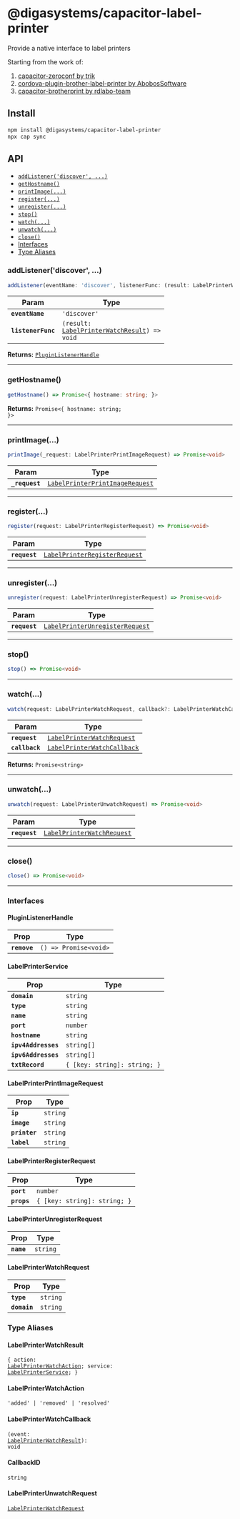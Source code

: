 # @digasystems/capacitor-label-printer

Provide a native interface to label printers

Starting from the work of:
1. [capacitor-zeroconf by trik](https://github.com/trik/capacitor-zeroconf)
2. [cordova-plugin-brother-label-printer by AbobosSoftware](https://github.com/AbobosSoftware/cordova-plugin-brother-label-printer)
3. [capacitor-brotherprint by rdlabo-team](https://github.com/rdlabo-team/capacitor-brotherprint)

## Install

```bash
npm install @digasystems/capacitor-label-printer
npx cap sync
```

## API

<docgen-index>

* [`addListener('discover', ...)`](#addlistenerdiscover)
* [`getHostname()`](#gethostname)
* [`printImage(...)`](#printimage)
* [`register(...)`](#register)
* [`unregister(...)`](#unregister)
* [`stop()`](#stop)
* [`watch(...)`](#watch)
* [`unwatch(...)`](#unwatch)
* [`close()`](#close)
* [Interfaces](#interfaces)
* [Type Aliases](#type-aliases)

</docgen-index>

<docgen-api>
<!--Update the source file JSDoc comments and rerun docgen to update the docs below-->

### addListener('discover', ...)

```typescript
addListener(eventName: 'discover', listenerFunc: (result: LabelPrinterWatchResult) => void) => PluginListenerHandle
```

| Param              | Type                                                                                             |
| ------------------ | ------------------------------------------------------------------------------------------------ |
| **`eventName`**    | <code>'discover'</code>                                                                          |
| **`listenerFunc`** | <code>(result: <a href="#labelprinterwatchresult">LabelPrinterWatchResult</a>) =&gt; void</code> |

**Returns:** <code><a href="#pluginlistenerhandle">PluginListenerHandle</a></code>

--------------------


### getHostname()

```typescript
getHostname() => Promise<{ hostname: string; }>
```

**Returns:** <code>Promise&lt;{ hostname: string; }&gt;</code>

--------------------


### printImage(...)

```typescript
printImage(_request: LabelPrinterPrintImageRequest) => Promise<void>
```

| Param          | Type                                                                                    |
| -------------- | --------------------------------------------------------------------------------------- |
| **`_request`** | <code><a href="#labelprinterprintimagerequest">LabelPrinterPrintImageRequest</a></code> |

--------------------


### register(...)

```typescript
register(request: LabelPrinterRegisterRequest) => Promise<void>
```

| Param         | Type                                                                                |
| ------------- | ----------------------------------------------------------------------------------- |
| **`request`** | <code><a href="#labelprinterregisterrequest">LabelPrinterRegisterRequest</a></code> |

--------------------


### unregister(...)

```typescript
unregister(request: LabelPrinterUnregisterRequest) => Promise<void>
```

| Param         | Type                                                                                    |
| ------------- | --------------------------------------------------------------------------------------- |
| **`request`** | <code><a href="#labelprinterunregisterrequest">LabelPrinterUnregisterRequest</a></code> |

--------------------


### stop()

```typescript
stop() => Promise<void>
```

--------------------


### watch(...)

```typescript
watch(request: LabelPrinterWatchRequest, callback?: LabelPrinterWatchCallback | undefined) => Promise<CallbackID>
```

| Param          | Type                                                                            |
| -------------- | ------------------------------------------------------------------------------- |
| **`request`**  | <code><a href="#labelprinterwatchrequest">LabelPrinterWatchRequest</a></code>   |
| **`callback`** | <code><a href="#labelprinterwatchcallback">LabelPrinterWatchCallback</a></code> |

**Returns:** <code>Promise&lt;string&gt;</code>

--------------------


### unwatch(...)

```typescript
unwatch(request: LabelPrinterUnwatchRequest) => Promise<void>
```

| Param         | Type                                                                          |
| ------------- | ----------------------------------------------------------------------------- |
| **`request`** | <code><a href="#labelprinterwatchrequest">LabelPrinterWatchRequest</a></code> |

--------------------


### close()

```typescript
close() => Promise<void>
```

--------------------


### Interfaces


#### PluginListenerHandle

| Prop         | Type                                      |
| ------------ | ----------------------------------------- |
| **`remove`** | <code>() =&gt; Promise&lt;void&gt;</code> |


#### LabelPrinterService

| Prop                | Type                                    |
| ------------------- | --------------------------------------- |
| **`domain`**        | <code>string</code>                     |
| **`type`**          | <code>string</code>                     |
| **`name`**          | <code>string</code>                     |
| **`port`**          | <code>number</code>                     |
| **`hostname`**      | <code>string</code>                     |
| **`ipv4Addresses`** | <code>string[]</code>                   |
| **`ipv6Addresses`** | <code>string[]</code>                   |
| **`txtRecord`**     | <code>{ [key: string]: string; }</code> |


#### LabelPrinterPrintImageRequest

| Prop          | Type                |
| ------------- | ------------------- |
| **`ip`**      | <code>string</code> |
| **`image`**   | <code>string</code> |
| **`printer`** | <code>string</code> |
| **`label`**   | <code>string</code> |


#### LabelPrinterRegisterRequest

| Prop        | Type                                    |
| ----------- | --------------------------------------- |
| **`port`**  | <code>number</code>                     |
| **`props`** | <code>{ [key: string]: string; }</code> |


#### LabelPrinterUnregisterRequest

| Prop       | Type                |
| ---------- | ------------------- |
| **`name`** | <code>string</code> |


#### LabelPrinterWatchRequest

| Prop         | Type                |
| ------------ | ------------------- |
| **`type`**   | <code>string</code> |
| **`domain`** | <code>string</code> |


### Type Aliases


#### LabelPrinterWatchResult

<code>{ action: <a href="#labelprinterwatchaction">LabelPrinterWatchAction</a>; service: <a href="#labelprinterservice">LabelPrinterService</a>; }</code>


#### LabelPrinterWatchAction

<code>'added' | 'removed' | 'resolved'</code>


#### LabelPrinterWatchCallback

<code>(event: <a href="#labelprinterwatchresult">LabelPrinterWatchResult</a>): void</code>


#### CallbackID

<code>string</code>


#### LabelPrinterUnwatchRequest

<code><a href="#labelprinterwatchrequest">LabelPrinterWatchRequest</a></code>

</docgen-api>
